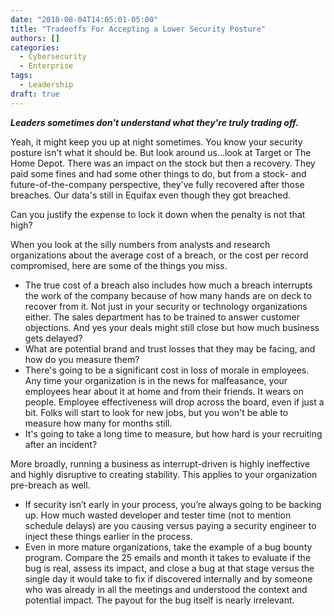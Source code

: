 ```yaml
---
date: "2018-08-04T14:05:01-05:00"
title: "Tradeoffs For Accepting a Lower Security Posture"
authors: []
categories:
  - Cybersecurity
  - Enterprise
tags:
  - Leadership
draft: true
---
```


***Leaders sometimes don't understand what they're truly trading off.***

Yeah, it might keep you up at night sometimes. You know your security posture isn't what it should be. But look around us...look at Target or The Home Depot. There was an impact on the stock but then a recovery. They paid some fines and had some other things to do, but from a stock- and future-of-the-company perspective, they've fully recovered after those breaches. Our data's still in Equifax even though they got breached.

Can you justify the expense to lock it down when the penalty is not that high?

When you look at the silly numbers from analysts and research organizations about the average cost of a breach, or the cost per record compromised, here are some of the things you miss. 

- The true cost of a breach also includes how much a breach interrupts the work of the company because of how many hands are on deck to recover from it. Not just in your security or technology organizations either. The sales department has to be trained to answer customer objections. And yes your deals might still close but how much business gets delayed?
- What are potential brand and trust losses that they may be facing, and how do you measure them?
- There's going to be a significant cost in loss of morale in employees. Any time your organization is in the news for malfeasance, your employees hear about it at home and from their friends. It wears on people. Employee effectiveness will drop across the board, even if just a bit. Folks will start to look for new jobs, but you won't be able to measure how many for months still.
- It's going to take a long time to measure, but how hard is your recruiting after an incident?

More broadly, running a business as interrupt-driven is highly ineffective and highly disruptive to creating stability. This applies to your organization pre-breach as well.

- If security isn’t early in your process, you’re always going to be backing up. How much wasted developer and tester time (not to mention schedule delays) are you causing versus paying a security engineer to inject these things earlier in the process.
- Even in more mature organizations, take the example of a bug bounty program. Compare the 25 emails and month it takes to evaluate if the bug is real, assess its impact, and close a bug at that stage versus the single day it would take to fix if discovered internally and by someone who was already in all the meetings and understood the context and potential impact. The payout for the bug itself is nearly irrelevant.